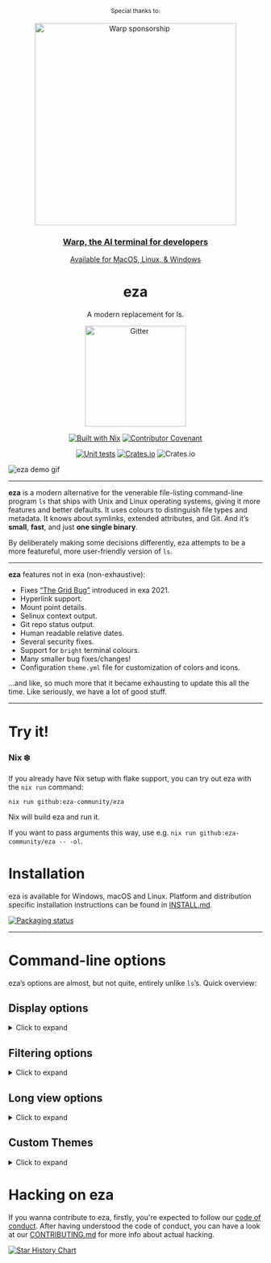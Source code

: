 <!--
SPDX-FileCopyrightText: 2023-2024 Christina Sørensen
SPDX-FileContributor: Christina Sørensen

SPDX-License-Identifier: EUPL-1.2
-->

<div align="center">
<div align="center" markdown="1">
   <sup>Special thanks to:</sup>
   <br>
   <br>
   <a href="https://www.warp.dev/eza">
      <img alt="Warp sponsorship" width="400" src="https://github.com/user-attachments/assets/ab8dd143-b0fd-4904-bdc5-dd7ecac94eae">
   </a>

### [Warp, the AI terminal for developers](https://www.warp.dev/eza)
[Available for MacOS, Linux, & Windows](https://www.warp.dev/eza)<br>

</div>

# eza

A modern replacement for ls.

<a href="https://matrix.to/#/#eza-community:gitter.im"><img alt="Gitter" src="https://img.shields.io/gitter/room/eza-community/eza?logo=element&link=https%3A%2F%2Fapp.gitter.im%2F%23%2Froom%2F%23eza%3Agitter.im&link=Gitter%20matrix%20room%20for%20Eza" width=200></a>

[![Built with Nix](https://img.shields.io/badge/Built_With-Nix-5277C3.svg?logo=nixos&labelColor=73C3D5)](https://nixos.org)
[![Contributor Covenant](https://img.shields.io/badge/Contributor%20Covenant-2.1-4baaaa.svg)](CODE_OF_CONDUCT.md)

[![Unit tests](https://github.com/eza-community/eza/actions/workflows/unit-tests.yml/badge.svg)](https://github.com/eza-community/eza/actions/workflows/unit-tests.yml)
[![Crates.io](https://img.shields.io/crates/v/eza?link=https%3A%2F%2Fcrates.io%2Fcrates%2Feza)](https://crates.io/crates/eza)
![Crates.io](https://img.shields.io/crates/l/eza?link=https%3A%2F%2Fgithub.com%2Feza-community%2Feza%2Fblob%2Fmain%2FLICENCE)

</div>

![eza demo gif](docs/images/screenshots.png)

---

**eza** is a modern alternative for the venerable file-listing command-line program `ls` that ships with Unix and Linux operating systems, giving it more features and better defaults.
It uses colours to distinguish file types and metadata.
It knows about symlinks, extended attributes, and Git.
And it’s **small**, **fast**, and just **one single binary**.

By deliberately making some decisions differently, eza attempts to be a more featureful, more user-friendly version of `ls`.

---

**eza** features not in exa (non-exhaustive):

- Fixes [“The Grid Bug”](https://github.com/eza-community/eza/issues/66#issuecomment-1656758327) introduced in exa 2021.
- Hyperlink support.
- Mount point details.
- Selinux context output.
- Git repo status output.
- Human readable relative dates.
- Several security fixes.
- Support for `bright` terminal colours.
- Many smaller bug fixes/changes!
- Configuration `theme.yml` file for customization of colors and icons.

...and like, so much more that it became exhausting to update this all the time.
Like seriously, we have a lot of good stuff.

---

<a id="try-it">
<h1>Try it!</h1>
</a>

### Nix ❄️

If you already have Nix setup with flake support, you can try out eza with the `nix run` command:

    nix run github:eza-community/eza

Nix will build eza and run it.

If you want to pass arguments this way, use e.g. `nix run github:eza-community/eza -- -ol`.

# Installation

eza is available for Windows, macOS and Linux. Platform and distribution
specific installation instructions can be found in [INSTALL.md](INSTALL.md).

[![Packaging status](https://repology.org/badge/vertical-allrepos/eza.svg?columns=3)](https://repology.org/project/eza/versions)

---

<a id="options">
<h1>Command-line options</h1>
</a>

eza’s options are almost, but not quite, entirely unlike `ls`’s. Quick overview:

## Display options

<details>
<summary>Click to expand</summary>

- **-1**, **--oneline**: display one entry per line
- **-G**, **--grid**: display entries as a grid (default)
- **-l**, **--long**: display extended details and attributes
- **-R**, **--recurse**: recurse into directories
- **-T**, **--tree**: recurse into directories as a tree
- **-x**, **--across**: sort the grid across, rather than downwards
- **-F**, **--classify=(when)**: display type indicator by file names (always, auto, never)
- **--colo[u]r=(when)**: when to use terminal colours (always, auto, never)
- **--colo[u]r-scale=(field)**: highlight levels of `field` distinctly(all, age, size)
- **--color-scale-mode=(mode)**: use gradient or fixed colors in --color-scale. valid options are `fixed` or `gradient`
- **--icons=(when)**: when to display icons (always, auto, never)
- **--hyperlink**: display entries as hyperlinks
- **--absolute=(mode)**: display entries with their absolute path (on, follow, off)
- **-w**, **--width=(columns)**: set screen width in columns
- **--spacing=(columns)**: set the number of spaces between columns

</details>

## Filtering options

<details>
<summary>Click to expand</summary>

- **-a**, **--all**: show hidden and 'dot' files
- **-d**, **--list-dirs**: list directories like regular files
- **-L**, **--level=(depth)**: limit the depth of recursion
- **-r**, **--reverse**: reverse the sort order
- **-s**, **--sort=(field)**: which field to sort by
- **--group-directories-first**: list directories before other files
- **--group-directories-last**: list directories after other files
- **-D**, **--only-dirs**: list only directories
- **-f**, **--only-files**: list only files
- **--no-symlinks**: don't show symbolic links
- **--show-symlinks**: explicitly show links (with `--only-dirs`, `--only-files`, to show symlinks that match the filter)
- **--git-ignore**: ignore files mentioned in `.gitignore`
- **-I**, **--ignore-glob=(globs)**: glob patterns (pipe-separated) of files to ignore

Pass the `--all` option twice to also show the `.` and `..` directories.

</details>

## Long view options

<details>
<summary>Click to expand</summary>

These options are available when running with `--long` (`-l`):

- **-b**, **--binary**: list file sizes with binary prefixes
- **-B**, **--bytes**: list file sizes in bytes, without any prefixes
- **-g**, **--group**: list each file’s group
- **--smart-group**: only show group if it has a different name from owner
- **-h**, **--header**: add a header row to each column
- **-H**, **--links**: list each file’s number of hard links
- **-i**, **--inode**: list each file’s inode number
- **-m**, **--modified**: use the modified timestamp field
- **-M**, **--mounts**: Show mount details (Linux and MacOS only).
- **-S**, **--blocksize**: show size of allocated file system blocks
- **-t**, **--time=(field)**: which timestamp field to use
- **-u**, **--accessed**: use the accessed timestamp field
- **-U**, **--created**: use the created timestamp field
- **-X**, **--dereference**: dereference symlinks for file information
- **-Z**, **--context**: list each file’s security context
- **-@**, **--extended**: list each file’s extended attributes and sizes
- **--changed**: use the changed timestamp field
- **--git**: list each file’s Git status, if tracked or ignored
- **--git-repos**: list each directory’s Git status, if tracked
- **--git-repos-no-status**: list whether a directory is a Git repository, but not its status (faster)
- **--no-git**: suppress Git status (always overrides `--git`, `--git-repos`, `--git-repos-no-status`)
- **--time-style**: how to format timestamps. valid timestamp styles are ‘`default`’, ‘`iso`’, ‘`long-iso`’, ‘`full-iso`’, ‘`relative`’, or a custom style ‘`+<FORMAT>`’ (E.g., ‘`+%Y-%m-%d %H:%M`’ => ‘`2023-09-30 13:00`’. For more specifications on the format string, see the _`eza(1)` manual page_ and [chrono documentation](https://docs.rs/chrono/latest/chrono/format/strftime/index.html).).
- **--total-size**: show recursive directory size
- **--no-permissions**: suppress the permissions field
- **-o**, **--octal-permissions**: list each file's permission in octal format
- **--no-filesize**: suppress the filesize field
- **--no-user**: suppress the user field
- **--no-time**: suppress the time field
- **--stdin**: read file names from stdin

Some of the options accept parameters:

- Valid **--colo\[u\]r** options are **always**, **automatic** (or **auto** for short), and **never**.
- Valid sort fields are **accessed**, **changed**, **created**, **extension**, **Extension**, **inode**, **modified**, **name**, **Name**, **size**, **type**, and **none**. Fields starting with a capital letter sort uppercase before lowercase. The modified field has the aliases **date**, **time**, and **newest**, while its reverse has the aliases **age** and **oldest**.
- Valid time fields are **modified**, **changed**, **accessed**, and **created**.
- Valid time styles are **default**, **iso**, **long-iso**, **full-iso**, and **relative**.



See the `man` pages for further documentation of usage. They are available
- online [in the repo](https://github.com/eza-community/eza/tree/main/man)
- in your terminal via `man eza`, as of version [`[0.18.13] - 2024-04-25`](https://github.com/eza-community/eza/blob/main/CHANGELOG.md#01813---2024-04-25)
</details>


## Custom Themes
<details>
<summary>Click to expand</summary>

**Eza** has recently added support for a `theme.yml` file, where you can specify all of the existing theme-ing options
available for the `LS_COLORS` and `EXA_COLORS` environment variables, as well as the option to specify different icons
for different file types and extensions. Any existing environment variables set will continue to work and will take
precedence for backwards compatibility.

#### **New** Pre-made themes
Check out the themes available in the official [eza-themes](https://github.com/eza-community/eza-themes) repository, or contribute your own.

An example theme file is available in `docs/theme.yml`, and needs to either be placed in a directory specified by the
environment variable `EZA_CONFIG_DIR`, or will looked for by default in `$XDG_CONFIG_HOME/eza`.

Full details are available on the [man page](https://github.com/eza-community/eza/tree/main/man/eza_colors-explanation.5.md) and an example theme file is included [here](https://github.com/eza-community/eza/tree/main/docs/theme.yml)

</details>


# Hacking on eza

If you wanna contribute to eza, firstly, you're expected to follow our
[code of conduct](https://github.com/eza-community/eza/blob/main/CODE_OF_CONDUCT.md).
After having understood the code of conduct, you can have a look at our
[CONTRIBUTING.md](https://github.com/eza-community/eza/blob/main/CONTRIBUTING.md)
for more info about actual hacking.

[![Star History Chart](https://api.star-history.com/svg?repos=eza-community/eza&type=Date)](https://star-history.com/#eza-community/eza&Date)
